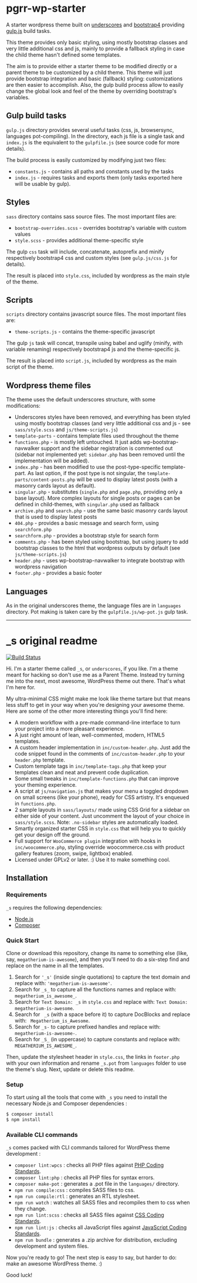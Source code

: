 # pgrr-wp-starter

A starter wordpress theme built on [underscores](https://underscores.me/) and [bootstrap4](https://getbootstrap.com/) providing [gulp.js](https://gulpjs.com/) build tasks.

This theme provides only basic styling, using mostly bootstrap classes and very little additional css and js, mainly to provide a fallback styling in case the child theme hasn't defined some templates.

The aim is to provide either a starter theme to be modified directly or a parent theme to be customized by a child theme. This theme will just provide bootstrap integration and basic (fallback) styling: customizations are then easier to accomplish. Also, the gulp build process allow to easily change the global look and feel of the theme by overriding bootstrap's variables. 

## Gulp build tasks

`gulp.js` directory provides several useful tasks (css, js, browsersync, languages pot-compiling). In the directory, each js file is a single task and `index.js` is the equivalent to the `gulpfile.js` (see source code for more details).

The build process is easily customized by modifying just two files:

* `constants.js` - contains all paths and constants used by the tasks
* `index.js` - requires tasks and exports them (only tasks exported here will be usable by gulp).

## Styles

`sass` directory contains sass source files. The most important files are:

* `bootstrap-overrides.scss` - overrides bootstrap's variable with custom values
* `style.scss` - provides additional theme-specific style

The gulp `css` task will include, concatenate, autoprefix and minify respectively bootstrap4 css and custom styles (see `gulp.js/css.js` for details).

The result is placed into `style.css`, included by wordpress as the main style of the theme.

## Scripts

`scripts` directory contains javascript source files. The most important files are:

* `theme-scripts.js` - contains the theme-specific javascript

The gulp `js` task will concat, transpile using babel and uglify (minify, with variable renaming) respectively bootstrap4 js and the theme-specific js.

The result is placed into `script.js`, included by wordpress as the main script of the theme.

## Wordpress theme files

The theme uses the default underscores structure, with some modifications:

* Underscores styles have been removed, and everything has been styled using mostly bootstrap classes (and very little additional css and js - see `sass/style.scss` and `js/theme-scripts.js`)
* `template-parts` - contains template files used throughout the theme
* `functions.php` - is mostly left untouched. It just adds wp-bootstrap-navwalker support and the sidebar registration is commented out (sidebar not implemented yet: `sidebar.php` has been removed until the implementation will be added).
* `index.php` - has been modified to use the post-type-specific template-part. As last option, if the post type is not singular, the `template-parts/content-posts.php` will be used to display latest posts (with a masonry cards layout as default).
* `singular.php` - substitutes (`single.php` and `page.php`, providing only a base layout). More complex layouts for single posts or pages can be defined in child-themes, with `singular.php` used as fallback
* `archive.php` and `search.php` - use the same basic masonry cards layout that is used to display latest posts
* `404.php` - provides a basic message and search form, using `searchform.php`
* `searchform.php` - provides a bootstrap style for search form
* `comments.php` - has been styled using bootstrap, but using jquery to add bootstrap classes to the html that wordpress outputs by default (see `js/theme-scripts.js`)
* `header.php` - uses wp-bootstrap-navwalker to integrate bootstrap with wordpress navigation
* `footer.php` - provides a basic footer

## Languages

As in the original underscores theme, the language files are in `languages` directory. Pot making is taken care by the `gulpfile.js/wp-pot.js` gulp task. 

------

_s original readme
=========

[![Build Status](https://travis-ci.org/Automattic/_s.svg?branch=master)](https://travis-ci.org/Automattic/_s)

Hi. I'm a starter theme called `_s`, or `underscores`, if you like. I'm a theme meant for hacking so don't use me as a Parent Theme. Instead try turning me into the next, most awesome, WordPress theme out there. That's what I'm here for.

My ultra-minimal CSS might make me look like theme tartare but that means less stuff to get in your way when you're designing your awesome theme. Here are some of the other more interesting things you'll find here:

* A modern workflow with a pre-made command-line interface to turn your project into a more pleasant experience.
* A just right amount of lean, well-commented, modern, HTML5 templates.
* A custom header implementation in `inc/custom-header.php`. Just add the code snippet found in the comments of `inc/custom-header.php` to your `header.php` template.
* Custom template tags in `inc/template-tags.php` that keep your templates clean and neat and prevent code duplication.
* Some small tweaks in `inc/template-functions.php` that can improve your theming experience.
* A script at `js/navigation.js` that makes your menu a toggled dropdown on small screens (like your phone), ready for CSS artistry. It's enqueued in `functions.php`.
* 2 sample layouts in `sass/layouts/` made using CSS Grid for a sidebar on either side of your content. Just uncomment the layout of your choice in `sass/style.scss`.
Note: `.no-sidebar` styles are automatically loaded.
* Smartly organized starter CSS in `style.css` that will help you to quickly get your design off the ground.
* Full support for `WooCommerce plugin` integration with hooks in `inc/woocommerce.php`, styling override woocommerce.css with product gallery features (zoom, swipe, lightbox) enabled.
* Licensed under GPLv2 or later. :) Use it to make something cool.

Installation
---------------

### Requirements

`_s` requires the following dependencies:

- [Node.js](https://nodejs.org/)
- [Composer](https://getcomposer.org/)

### Quick Start

Clone or download this repository, change its name to something else (like, say, `megatherium-is-awesome`), and then you'll need to do a six-step find and replace on the name in all the templates.

1. Search for `'_s'` (inside single quotations) to capture the text domain and replace with: `'megatherium-is-awesome'`.
2. Search for `_s_` to capture all the functions names and replace with: `megatherium_is_awesome_`.
3. Search for `Text Domain: _s` in `style.css` and replace with: `Text Domain: megatherium-is-awesome`.
4. Search for <code>&nbsp;_s</code> (with a space before it) to capture DocBlocks and replace with: <code>&nbsp;Megatherium_is_Awesome</code>.
5. Search for `_s-` to capture prefixed handles and replace with: `megatherium-is-awesome-`.
6. Search for `_S_` (in uppercase) to capture constants and replace with: `MEGATHERIUM_IS_AWESOME_`.

Then, update the stylesheet header in `style.css`, the links in `footer.php` with your own information and rename `_s.pot` from `languages` folder to use the theme's slug. Next, update or delete this readme.

### Setup

To start using all the tools that come with `_s`  you need to install the necessary Node.js and Composer dependencies :

```sh
$ composer install
$ npm install
```

### Available CLI commands

`_s` comes packed with CLI commands tailored for WordPress theme development :

- `composer lint:wpcs` : checks all PHP files against [PHP Coding Standards](https://developer.wordpress.org/coding-standards/wordpress-coding-standards/php/).
- `composer lint:php` : checks all PHP files for syntax errors.
- `composer make-pot` : generates a .pot file in the `languages/` directory.
- `npm run compile:css` : compiles SASS files to css.
- `npm run compile:rtl` : generates an RTL stylesheet.
- `npm run watch` : watches all SASS files and recompiles them to css when they change.
- `npm run lint:scss` : checks all SASS files against [CSS Coding Standards](https://developer.wordpress.org/coding-standards/wordpress-coding-standards/css/).
- `npm run lint:js` : checks all JavaScript files against [JavaScript Coding Standards](https://developer.wordpress.org/coding-standards/wordpress-coding-standards/javascript/).
- `npm run bundle` : generates a .zip archive for distribution, excluding development and system files.

Now you're ready to go! The next step is easy to say, but harder to do: make an awesome WordPress theme. :)

Good luck!
